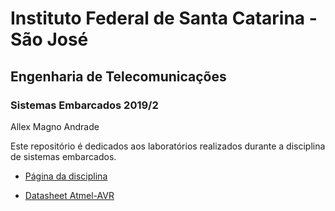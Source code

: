 # Instituto Federal de Santa Catarina - São José
## Engenharia de Telecomunicações
### Sistemas Embarcados 2019/2
Allex Magno Andrade

Este repositório é dedicados aos laboratórios realizados durante a disciplina de sistemas embarcados.

* [Página da disciplina](https://wiki.sj.ifsc.edu.br/wiki/index.php/STE29008-2019-2)

* [Datasheet Atmel-AVR](http://ww1.microchip.com/downloads/en/DeviceDoc/Atmel-2549-8-bit-AVR-Microcontroller-ATmega640-1280-1281-2560-2561_datasheet.pdf)
